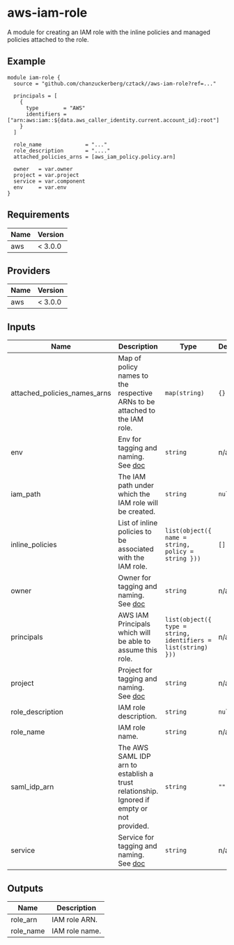 # aws-iam-role
A module for creating an IAM role with the inline policies and managed policies attached to the role.

## Example

```hcl
module iam-role {
  source = "github.com/chanzuckerberg/cztack//aws-iam-role?ref=..."

  principals = [
    {
      type        = "AWS"
      identifiers = ["arn:aws:iam::${data.aws_caller_identity.current.account_id}:root"]
    }
  ]

  role_name              = "..."
  role_description       = "...."
  attached_policies_arns = [aws_iam_policy.policy.arn]

  owner   = var.owner
  project = var.project
  service = var.component
  env     = var.env
}
```

<!-- START -->
## Requirements

| Name | Version |
|------|---------|
| aws | < 3.0.0 |

## Providers

| Name | Version |
|------|---------|
| aws | < 3.0.0 |

## Inputs

| Name | Description | Type | Default | Required |
|------|-------------|------|---------|:--------:|
| attached\_policies\_names\_arns | Map of policy names to the respective ARNs to be attached to the IAM role. | `map(string)` | `{}` | no |
| env | Env for tagging and naming. See [doc](../README.md#consistent-tagging) | `string` | n/a | yes |
| iam\_path | The IAM path under which the IAM role will be created. | `string` | `null` | no |
| inline\_policies | List of inline policies to be associated with the IAM role. | `list(object({ name = string, policy = string }))` | `[]` | no |
| owner | Owner for tagging and naming. See [doc](../README.md#consistent-tagging) | `string` | n/a | yes |
| principals | AWS IAM Principals which will be able to assume this role. | `list(object({ type = string, identifiers = list(string) }))` | n/a | yes |
| project | Project for tagging and naming. See [doc](../README.md#consistent-tagging) | `string` | n/a | yes |
| role\_description | IAM role description. | `string` | `null` | no |
| role\_name | IAM role name. | `string` | n/a | yes |
| saml\_idp\_arn | The AWS SAML IDP arn to establish a trust relationship. Ignored if empty or not provided. | `string` | `""` | no |
| service | Service for tagging and naming. See [doc](../README.md#consistent-tagging) | `string` | n/a | yes |

## Outputs

| Name | Description |
|------|-------------|
| role\_arn | IAM role ARN. |
| role\_name | IAM role name. |

<!-- END -->
